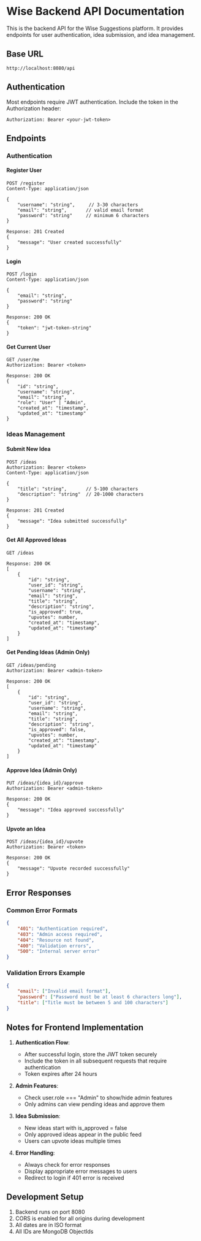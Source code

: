 # Wise Backend API Documentation

This is the backend API for the Wise Suggestions platform. It provides endpoints for user authentication, idea submission, and idea management.

## Base URL
```
http://localhost:8080/api
```

## Authentication
Most endpoints require JWT authentication. Include the token in the Authorization header:
```
Authorization: Bearer <your-jwt-token>
```

## Endpoints

### Authentication

#### Register User
```http
POST /register
Content-Type: application/json

{
    "username": "string",     // 3-30 characters
    "email": "string",       // valid email format
    "password": "string"     // minimum 6 characters
}

Response: 201 Created
{
    "message": "User created successfully"
}
```

#### Login
```http
POST /login
Content-Type: application/json

{
    "email": "string",
    "password": "string"
}

Response: 200 OK
{
    "token": "jwt-token-string"
}
```

#### Get Current User
```http
GET /user/me
Authorization: Bearer <token>

Response: 200 OK
{
    "id": "string",
    "username": "string",
    "email": "string",
    "role": "User" | "Admin",
    "created_at": "timestamp",
    "updated_at": "timestamp"
}
```

### Ideas Management

#### Submit New Idea
```http
POST /ideas
Authorization: Bearer <token>
Content-Type: application/json

{
    "title": "string",       // 5-100 characters
    "description": "string"  // 20-1000 characters
}

Response: 201 Created
{
    "message": "Idea submitted successfully"
}
```

#### Get All Approved Ideas
```http
GET /ideas

Response: 200 OK
[
    {
        "id": "string",
        "user_id": "string",
        "username": "string",
        "email": "string",
        "title": "string",
        "description": "string",
        "is_approved": true,
        "upvotes": number,
        "created_at": "timestamp",
        "updated_at": "timestamp"
    }
]
```

#### Get Pending Ideas (Admin Only)
```http
GET /ideas/pending
Authorization: Bearer <admin-token>

Response: 200 OK
[
    {
        "id": "string",
        "user_id": "string",
        "username": "string",
        "email": "string",
        "title": "string",
        "description": "string",
        "is_approved": false,
        "upvotes": number,
        "created_at": "timestamp",
        "updated_at": "timestamp"
    }
]
```

#### Approve Idea (Admin Only)
```http
PUT /ideas/{idea_id}/approve
Authorization: Bearer <admin-token>

Response: 200 OK
{
    "message": "Idea approved successfully"
}
```

#### Upvote an Idea
```http
POST /ideas/{idea_id}/upvote
Authorization: Bearer <token>

Response: 200 OK
{
    "message": "Upvote recorded successfully"
}
```

## Error Responses

### Common Error Formats
```json
{
    "401": "Authentication required",
    "403": "Admin access required",
    "404": "Resource not found",
    "400": "Validation errors",
    "500": "Internal server error"
}
```

### Validation Errors Example
```json
{
    "email": ["Invalid email format"],
    "password": ["Password must be at least 6 characters long"],
    "title": ["Title must be between 5 and 100 characters"]
}
```

## Notes for Frontend Implementation

1. **Authentication Flow**:
   - After successful login, store the JWT token securely
   - Include the token in all subsequent requests that require authentication
   - Token expires after 24 hours

2. **Admin Features**:
   - Check user.role === "Admin" to show/hide admin features
   - Only admins can view pending ideas and approve them

3. **Idea Submission**:
   - New ideas start with is_approved = false
   - Only approved ideas appear in the public feed
   - Users can upvote ideas multiple times

4. **Error Handling**:
   - Always check for error responses
   - Display appropriate error messages to users
   - Redirect to login if 401 error is received

## Development Setup

1. Backend runs on port 8080
2. CORS is enabled for all origins during development
3. All dates are in ISO format
4. All IDs are MongoDB ObjectIds 